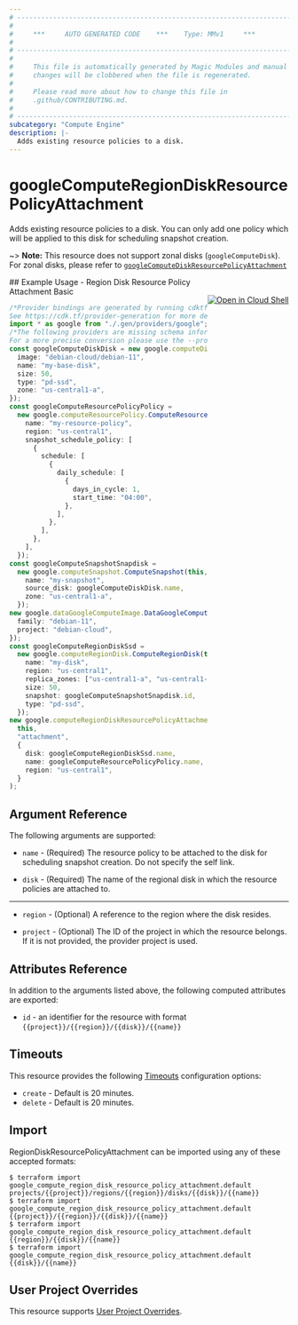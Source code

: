 ```yaml
---
# ----------------------------------------------------------------------------
#
#     ***     AUTO GENERATED CODE    ***    Type: MMv1     ***
#
# ----------------------------------------------------------------------------
#
#     This file is automatically generated by Magic Modules and manual
#     changes will be clobbered when the file is regenerated.
#
#     Please read more about how to change this file in
#     .github/CONTRIBUTING.md.
#
# ----------------------------------------------------------------------------
subcategory: "Compute Engine"
description: |-
  Adds existing resource policies to a disk.
---
```


# googleComputeRegionDiskResourcePolicyAttachment

Adds existing resource policies to a disk. You can only add one policy
which will be applied to this disk for scheduling snapshot creation.

\~> **Note:** This resource does not support zonal disks (`googleComputeDisk`). For zonal disks, please refer to [`googleComputeDiskResourcePolicyAttachment`](https://registry.terraform.io/providers/hashicorp/google/latest/docs/resources/compute_disk_resource_policy_attachment)

<div class = "oics-button" style="float: right; margin: 0 0 -15px">
  <a href="https://console.cloud.google.com/cloudshell/open?cloudshell_git_repo=https%3A%2F%2Fgithub.com%2Fterraform-google-modules%2Fdocs-examples.git&cloudshell_working_dir=region_disk_resource_policy_attachment_basic&cloudshell_image=gcr.io%2Fgraphite-cloud-shell-images%2Fterraform%3Alatest&open_in_editor=main.tf&cloudshell_print=.%2Fmotd&cloudshell_tutorial=.%2Ftutorial.md" target="_blank">
    <img alt="Open in Cloud Shell" src="//gstatic.com/cloudssh/images/open-btn.svg" style="max-height: 44px; margin: 32px auto; max-width: 100%;">
  </a>
</div>
## Example Usage - Region Disk Resource Policy Attachment Basic

```typescript
/*Provider bindings are generated by running cdktf get.
See https://cdk.tf/provider-generation for more details.*/
import * as google from "./.gen/providers/google";
/*The following providers are missing schema information and might need manual adjustments to synthesize correctly: google.
For a more precise conversion please use the --provider flag in convert.*/
const googleComputeDiskDisk = new google.computeDisk.ComputeDisk(this, "disk", {
  image: "debian-cloud/debian-11",
  name: "my-base-disk",
  size: 50,
  type: "pd-ssd",
  zone: "us-central1-a",
});
const googleComputeResourcePolicyPolicy =
  new google.computeResourcePolicy.ComputeResourcePolicy(this, "policy", {
    name: "my-resource-policy",
    region: "us-central1",
    snapshot_schedule_policy: [
      {
        schedule: [
          {
            daily_schedule: [
              {
                days_in_cycle: 1,
                start_time: "04:00",
              },
            ],
          },
        ],
      },
    ],
  });
const googleComputeSnapshotSnapdisk =
  new google.computeSnapshot.ComputeSnapshot(this, "snapdisk", {
    name: "my-snapshot",
    source_disk: googleComputeDiskDisk.name,
    zone: "us-central1-a",
  });
new google.dataGoogleComputeImage.DataGoogleComputeImage(this, "my_image", {
  family: "debian-11",
  project: "debian-cloud",
});
const googleComputeRegionDiskSsd =
  new google.computeRegionDisk.ComputeRegionDisk(this, "ssd", {
    name: "my-disk",
    region: "us-central1",
    replica_zones: ["us-central1-a", "us-central1-f"],
    size: 50,
    snapshot: googleComputeSnapshotSnapdisk.id,
    type: "pd-ssd",
  });
new google.computeRegionDiskResourcePolicyAttachment.ComputeRegionDiskResourcePolicyAttachment(
  this,
  "attachment",
  {
    disk: googleComputeRegionDiskSsd.name,
    name: googleComputeResourcePolicyPolicy.name,
    region: "us-central1",
  }
);

```

## Argument Reference

The following arguments are supported:

*   `name` -
    (Required)
    The resource policy to be attached to the disk for scheduling snapshot
    creation. Do not specify the self link.

*   `disk` -
    (Required)
    The name of the regional disk in which the resource policies are attached to.

***

*   `region` -
    (Optional)
    A reference to the region where the disk resides.

*   `project` - (Optional) The ID of the project in which the resource belongs.
    If it is not provided, the provider project is used.

## Attributes Reference

In addition to the arguments listed above, the following computed attributes are exported:

* `id` - an identifier for the resource with format `{{project}}/{{region}}/{{disk}}/{{name}}`

## Timeouts

This resource provides the following
[Timeouts](https://developer.hashicorp.com/terraform/plugin/sdkv2/resources/retries-and-customizable-timeouts) configuration options:

* `create` - Default is 20 minutes.
* `delete` - Default is 20 minutes.

## Import

RegionDiskResourcePolicyAttachment can be imported using any of these accepted formats:

```console
$ terraform import google_compute_region_disk_resource_policy_attachment.default projects/{{project}}/regions/{{region}}/disks/{{disk}}/{{name}}
$ terraform import google_compute_region_disk_resource_policy_attachment.default {{project}}/{{region}}/{{disk}}/{{name}}
$ terraform import google_compute_region_disk_resource_policy_attachment.default {{region}}/{{disk}}/{{name}}
$ terraform import google_compute_region_disk_resource_policy_attachment.default {{disk}}/{{name}}
```

## User Project Overrides

This resource supports [User Project Overrides](https://registry.terraform.io/providers/hashicorp/google/latest/docs/guides/provider_reference#user_project_override).
